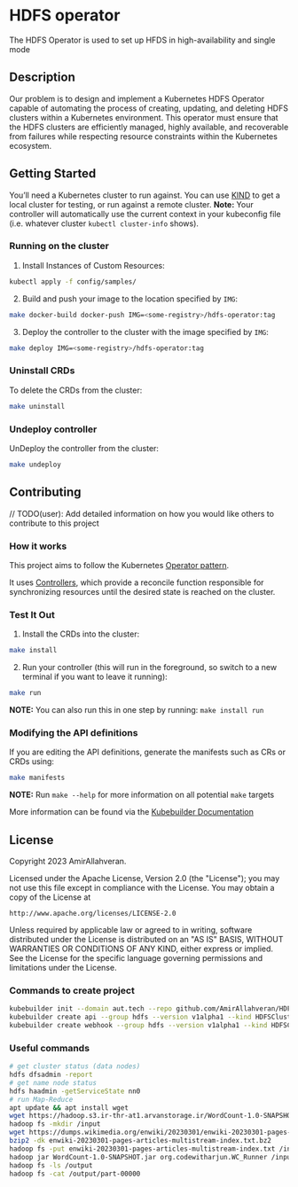 # HDFS operator
The HDFS Operator is used to set up HFDS in high-availability and single mode

## Description
Our problem is to design and implement a Kubernetes HDFS Operator capable of automating the process of creating, updating, and deleting HDFS clusters within a Kubernetes environment. This operator must ensure that the HDFS clusters are efficiently managed, highly available, and recoverable from failures while respecting resource constraints within the Kubernetes ecosystem.


## Getting Started
You’ll need a Kubernetes cluster to run against. You can use [KIND](https://sigs.k8s.io/kind) to get a local cluster for testing, or run against a remote cluster.
**Note:** Your controller will automatically use the current context in your kubeconfig file (i.e. whatever cluster `kubectl cluster-info` shows).

### Running on the cluster
1. Install Instances of Custom Resources:

```sh
kubectl apply -f config/samples/
```

2. Build and push your image to the location specified by `IMG`:

```sh
make docker-build docker-push IMG=<some-registry>/hdfs-operator:tag
```

3. Deploy the controller to the cluster with the image specified by `IMG`:

```sh
make deploy IMG=<some-registry>/hdfs-operator:tag
```

### Uninstall CRDs
To delete the CRDs from the cluster:

```sh
make uninstall
```

### Undeploy controller
UnDeploy the controller from the cluster:

```sh
make undeploy
```

## Contributing
// TODO(user): Add detailed information on how you would like others to contribute to this project

### How it works
This project aims to follow the Kubernetes [Operator pattern](https://kubernetes.io/docs/concepts/extend-kubernetes/operator/).

It uses [Controllers](https://kubernetes.io/docs/concepts/architecture/controller/),
which provide a reconcile function responsible for synchronizing resources until the desired state is reached on the cluster.

### Test It Out
1. Install the CRDs into the cluster:

```sh
make install
```

2. Run your controller (this will run in the foreground, so switch to a new terminal if you want to leave it running):

```sh
make run
```

**NOTE:** You can also run this in one step by running: `make install run`

### Modifying the API definitions
If you are editing the API definitions, generate the manifests such as CRs or CRDs using:

```sh
make manifests
```

**NOTE:** Run `make --help` for more information on all potential `make` targets

More information can be found via the [Kubebuilder Documentation](https://book.kubebuilder.io/introduction.html)

## License

Copyright 2023 AmirAllahveran.

Licensed under the Apache License, Version 2.0 (the "License");
you may not use this file except in compliance with the License.
You may obtain a copy of the License at

    http://www.apache.org/licenses/LICENSE-2.0

Unless required by applicable law or agreed to in writing, software
distributed under the License is distributed on an "AS IS" BASIS,
WITHOUT WARRANTIES OR CONDITIONS OF ANY KIND, either express or implied.
See the License for the specific language governing permissions and
limitations under the License.

### Commands to create project
```bash
kubebuilder init --domain aut.tech --repo github.com/AmirAllahveran/HDFS-operator --owner AmirAllahveran --project-name hdfs-operator
kubebuilder create api --group hdfs --version v1alpha1 --kind HDFSCluster
kubebuilder create webhook --group hdfs --version v1alpha1 --kind HDFSCluster --defaulting --programmatic-validation
```


### Useful commands
```bash
# get cluster status (data nodes)
hdfs dfsadmin -report
# get name node status 
hdfs haadmin -getServiceState nn0
# run Map-Reduce
apt update && apt install wget
wget https://hadoop.s3.ir-thr-at1.arvanstorage.ir/WordCount-1.0-SNAPSHOT.jar
hadoop fs -mkdir /input
wget https://dumps.wikimedia.org/enwiki/20230301/enwiki-20230301-pages-articles-multistream-index.txt.bz2
bzip2 -dk enwiki-20230301-pages-articles-multistream-index.txt.bz2
hadoop fs -put enwiki-20230301-pages-articles-multistream-index.txt /input
hadoop jar WordCount-1.0-SNAPSHOT.jar org.codewitharjun.WC_Runner /input/enwiki-20230301-pages-articles-multistream-index.txt /output
hadoop fs -ls /output
hadoop fs -cat /output/part-00000
```